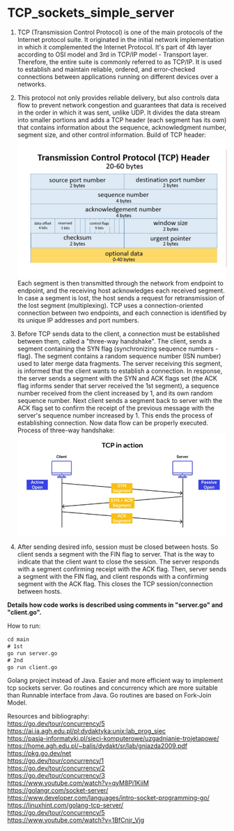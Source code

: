 # TCP_sockets_simple_server

1. TCP (Transmission Control Protocol) is one of the main protocols of the Internet protocol suite. 
It originated in the initial network implementation in which it complemented the Internet Protocol. 
It's part of 4th layer according to OSI model and 3rd in TCP/IP model - Transport layer.
Therefore, the entire suite is commonly referred to as TCP/IP.
It is used to establish and maintain reliable, ordered, and error-checked connections between applications running 
on different devices over a networks.

2. This protocol not only provides reliable delivery, but also controls data flow to prevent network congestion 
and guarantees that data is received in the order in which it was sent, unlike UDP.
It divides the data stream into smaller portions and adds a TCP header (each segment has its own) that contains 
information about the sequence, acknowledgment number, segment size, and other control information.
Build of TCP header:  
![TCPheader.jpg](Info/TCPheader.jpg)  
Each segment is then transmitted through the network from endpoint to endpoint, and the receiving host acknowledges 
each received segment. In case a segment is lost, the host sends a request for retransmission of the lost segment 
(multiplexing). TCP uses a connection-oriented connection between two endpoints, and each connection is 
identified by its unique IP addresses and port numbers.

3. Before TCP sends data to the client, a connection must be established between them, called a "three-way handshake". 
The client, sends a segment containing the SYN flag (synchronizing sequence numbers - flag). 
The segment contains a random sequence number (ISN number) used to 
later merge data fragments. The server receiving this segment, is informed that the client wants to establish 
a connection. In response, the server sends a segment with the 
SYN and ACK flags set (the ACK flag informs sender that server received the 1st segment), 
a sequence number received from the client increased by 1, and its own random sequence number.
Next client sends a segment back to server with the ACK flag set to confirm the receipt of the previous 
message with the server's sequence number increased by 1. This ends the process of establishing connection.
Now data flow can be properly executed.
Process of three-way handshake:  
![3WayHandshake.jpg](Info/3WayHandshake.jpg)  

4. After sending desired info, session must be closed between hosts. So client sends a segment 
with the FIN flag to server. That is the way to indicate that the client want to close the session. 
The server responds with a segment confirming receipt with the ACK flag. 
Then, server sends a segment with the FIN flag, and client responds with a confirming segment with the ACK flag. 
This closes the TCP session/connection between hosts.  

**Details how code works is described using comments in "server.go" and "client.go".**

How to run:
```
cd main
# 1st 
go run server.go
# 2nd
go run client.go
```


Golang project instead of Java. 
Easier and more efficient way to implement tcp sockets server. 
Go routines and concurrency which are more suitable than Runnable interface from Java.
Go routines are based on Fork-Join Model.


Resources and bibliography:  
https://go.dev/tour/concurrency/5  
https://ai.ia.agh.edu.pl/pl:dydaktyka:unix:lab_prog_siec  
https://pasja-informatyki.pl/sieci-komputerowe/uzgadnianie-trojetapowe/  
https://home.agh.edu.pl/~balis/dydakt/sr/lab/gniazda2009.pdf  
https://pkg.go.dev/net  
https://go.dev/tour/concurrency/1  
https://go.dev/tour/concurrency/2  
https://go.dev/tour/concurrency/3  
https://www.youtube.com/watch?v=qyM8Pi1KiiM  
https://golangr.com/socket-server/  
https://www.developer.com/languages/intro-socket-programming-go/  
https://linuxhint.com/golang-tcp-server/  
https://go.dev/tour/concurrency/5  
https://www.youtube.com/watch?v=1BfCnjr_Vjg